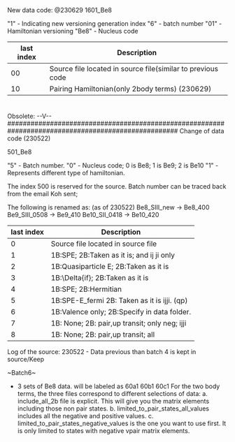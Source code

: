 New data code: @230629
1601_Be8

"1" - Indicating new versioning generation index
"6" - batch number
"01" - Hamiltonian versioning
"Be8" - Nucleus code

|last index	|  Description							|
| -		| -								|
| 00		| Source file located in source file(similar to previous code	|
| 10		| Pairing Hamiltonian(only 2body terms) 		(230629)|








#
#
#
#
#
Obsolete: --V-- ####################################################################################################
Change of data code (230522)

501_Be8

"5" - Batch number.
"0" - Nucleus code; 0 is Be8; 1 is Be9; 2 is Be10
"1" - Represents different type of hamiltonian.

The index 500 is reserved for the source. 
Batch number can be traced back from the email Koh sent;

The following is renamed as: (as of 230522)
Be8_SIII_new   -> 	Be8_400
Be9_SIII_0508  -> 	Be9_410
Be10_SII_0418  -> 	Be10_420

|last index	|  Description					|
| -		| -						|
| 0		| Source file located in source file		|
| 1		| 1B:SPE; 2B:Taken as it is; and ij ji only	|
| 2		| 1B:Quasiparticle E; 2B:Taken as it is		|
| 3		| 1B:\Delta{if}; 2B:Taken as it is		|
| 4		| 1B:SPE; 2B:Hermitian				|
| 5		| 1B:SPE-E_fermi 2B: Taken as it is ijji. (qp)	|
| 6		| 1B:Valence only; 2B:Specify in data folder.	|
| 7		| 1B: None; 2B: pair,up transit; only neg; ijji	|
| 8		| 1B: None; 2B: pair,up transit; all		|

Log of the source:
230522 - Data previous than batch 4 is kept in source/Keep

~Batch6~
- 3 sets of Be8 data. will be labeled as 60a1 60b1 60c1
For the two body terms, the three files correspond to different selections of data:
a. include_all_2b file is explicit. This will give you the matrix elements including those non pair states.
b. limited_to_pair_states_all_values includes all the negative and positive values.
c. limited_to_pair_states_negative_values is the one you want to use first. It is only limited to states with negative vpair matrix elements.